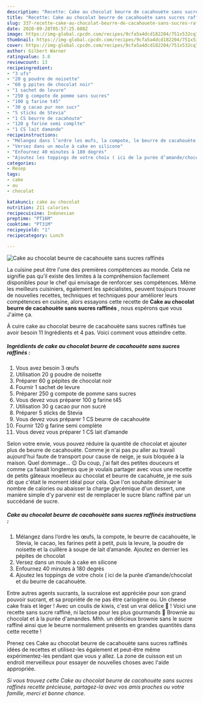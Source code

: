 ```yaml
---
description: "Recette: Cake au chocolat beurre de cacahouète sans sucres raffinés"
title: "Recette: Cake au chocolat beurre de cacahouète sans sucres raffinés"
slug: 337-recette-cake-au-chocolat-beurre-de-cacahouete-sans-sucres-raffines
date: 2020-09-28T05:57:25.608Z
image: https://img-global.cpcdn.com/recipes/9cfa5a4dcd182204/751x532cq70/cake-au-chocolat-beurre-de-cacahouete-sans-sucres-raffines-photo-principale-de-la-recette.jpg
thumbnail: https://img-global.cpcdn.com/recipes/9cfa5a4dcd182204/751x532cq70/cake-au-chocolat-beurre-de-cacahouete-sans-sucres-raffines-photo-principale-de-la-recette.jpg
cover: https://img-global.cpcdn.com/recipes/9cfa5a4dcd182204/751x532cq70/cake-au-chocolat-beurre-de-cacahouete-sans-sucres-raffines-photo-principale-de-la-recette.jpg
author: Gilbert Warner
ratingvalue: 3.8
reviewcount: 13
recipeingredient:
- "3 ufs"
- "20 g poudre de noisette"
- "60 g ppites de chocolat noir"
- "1 sachet de levure"
- "250 g compote de pomme sans sucres"
- "100 g farine t45"
- "30 g cacao pur non sucr"
- "5 sticks de Stevia"
- "1 CS beurre de cacahoute"
- "120 g farine semi complte"
- "1 CS lait damande"
recipeinstructions:
- "Mélangez dans l’ordre les œufs, la compote, le beurre de cacahouète, le Stevia, le cacao, les farines petit à petit, puis la levure, la poudre de noisette et la cuillère à soupe de lait d’amande. Ajoutez en dernier les pépites de chocolat"
- "Versez dans un moule à cake en silicone"
- "Enfournez 40 minutes à 180 degrés"
- "Ajoutez les toppings de votre choix ( ici de la purée d’amande/chocolat et du beurre de cacahouète."
categories:
- Resep
tags:
- cake
- au
- chocolat

katakunci: cake au chocolat 
nutrition: 211 calories
recipecuisine: Indonesian
preptime: "PT16M"
cooktime: "PT31M"
recipeyield: "1"
recipecategory: Lunch

---
```



![Cake au chocolat beurre de cacahouète sans sucres raffinés](https://img-global.cpcdn.com/recipes/9cfa5a4dcd182204/751x532cq70/cake-au-chocolat-beurre-de-cacahouete-sans-sucres-raffines-photo-principale-de-la-recette.jpg)

La cuisine peut être l'une des premières compétences au monde. Cela ne signifie pas qu'il existe des limites à la compréhension facilement disponibles pour le chef qui envisage de renforcer ses compétences. Même les meilleurs cuisiniers, également les spécialistes, peuvent toujours trouver de nouvelles recettes, techniques et techniques pour améliorer leurs compétences en cuisine, alors essayons cette recette de <strong> Cake au chocolat beurre de cacahouète sans sucres raffinés </strong>, nous espérons que vous J'aime ça.

<!--inarticleads1-->

À cuire cake au chocolat beurre de cacahouète sans sucres raffinés tue avoir besoin 11 Ingrédients et 4 pas. Voici comment vous atteindre cette.

##### Ingrédients de cake au chocolat beurre de cacahouète sans sucres raffinés :

1. Vous avez besoin 3 œufs
1. Utilisation 20 g poudre de noisette
1. Préparer 60 g pépites de chocolat noir
1. Fournir 1 sachet de levure
1. Préparer 250 g compote de pomme sans sucres
1. Vous devez vous préparer 100 g farine t45
1. Utilisation 30 g cacao pur non sucré
1. Préparer 5 sticks de Stevia
1. Vous devez vous préparer 1 CS beurre de cacahouète
1. Fournir 120 g farine semi complète
1. Vous devez vous préparer 1 CS lait d’amande


Selon votre envie, vous pouvez réduire la quantité de chocolat et ajouter plus de beurre de cacahouète. Comme je n&#39;ai pas pu aller au travail aujourd&#39;hui faute de transport pour cause de neige, je suis bloquée à la maison. Quel dommage… 😉 Du coup, j&#39;ai fait des petites douceurs et comme ça faisait longtemps que je voulais partager avec vous une recette de petits gâteaux moelleux au chocolat et beurre de cacahuète, je me suis dit que c&#39;était le moment idéal pour cela. Que l&#39;on souhaite diminuer le nombre de calories ou abaisser la charge glycémique d&#39;un dessert, une manière simple d&#39;y parvenir est de remplacer le sucre blanc raffiné par un succédané de sucre. 

<!--inarticleads2-->

##### Cake au chocolat beurre de cacahouète sans sucres raffinés instructions :

1. Mélangez dans l’ordre les œufs, la compote, le beurre de cacahouète, le Stevia, le cacao, les farines petit à petit, puis la levure, la poudre de noisette et la cuillère à soupe de lait d’amande. Ajoutez en dernier les pépites de chocolat
1. Versez dans un moule à cake en silicone
1. Enfournez 40 minutes à 180 degrés
1. Ajoutez les toppings de votre choix ( ici de la purée d’amande/chocolat et du beurre de cacahouète.


Entre autres agents sucrants, la sucralose est appréciée pour son grand pouvoir sucrant, et sa propriété de ne pas être cariogène ou. Un cheese cake frais et léger ! Avec un coulis de kiwis, c&#39;est un vrai délice 🙂 ! Voici une recette sans sucre raffiné, ni lactose pour les plus gourmands 🙂 Brownie au chocolat et à la purée d&#39;amandes. Mhh. un délicieux brownie sans le sucre raffiné ainsi que le beurre normalement présents en grandes quantités dans cette recette ! 

<!--inarticleads1-->

<p>
Prenez ces Cake au chocolat beurre de cacahouète sans sucres raffinés idées de recettes et utilisez-les également et peut-être même expérimentez-les pendant que vous y allez. La zone de cuisson est un endroit merveilleux pour essayer de nouvelles choses avec l'aide appropriée.
</p>

<p>
<i>Si vous trouvez cette Cake au chocolat beurre de cacahouète sans sucres raffinés recette précieuse, partagez-la avec vos amis proches ou votre famille, merci et bonne chance.</i>
</p>
